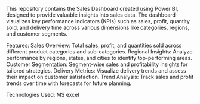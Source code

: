 This repository contains the Sales Dashboard created using Power BI, designed to provide valuable insights into sales data. The dashboard visualizes key performance indicators (KPIs) such as sales, profit, quantity sold, and delivery time across various dimensions like categories, regions, and customer segments.

Features:
Sales Overview: Total sales, profit, and quantities sold across different product categories and sub-categories.
Regional Insights: Analyze performance by regions, states, and cities to identify top-performing areas.
Customer Segmentation: Segment-wise sales and profitability insights for tailored strategies.
Delivery Metrics: Visualize delivery trends and assess their impact on customer satisfaction.
Trend Analysis: Track sales and profit trends over time with forecasts for future planning.

Technologies Used: MS excel
